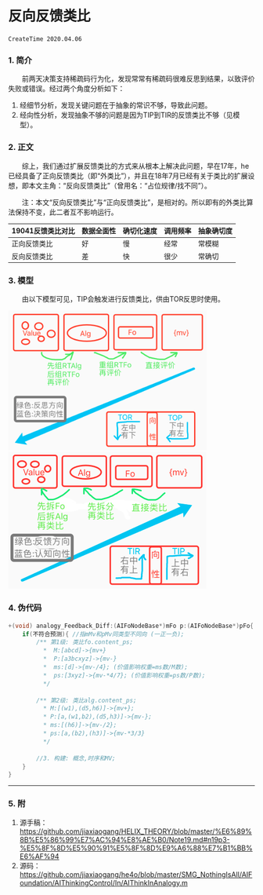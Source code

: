 # 反向反馈类比
`CreateTime 2020.04.06`

### 1. 简介
　　前两天决策支持稀疏码行为化，发现常常有稀疏码很难反思到结果，以致评价失败或错误。经过两个角度分析如下：
1. 经细节分析，发现关键问题在于抽象的常识不够，导致此问题。
2. 经向性分析，发现抽象不够的问题是因为TIP到TIR的反馈类比不够（见模型）。

### 2. 正文
　　综上，我们通过扩展反馈类比的方式来从根本上解决此问题，早在17年，he已经具备了正向反馈类比（即“外类比”），并且在18年7月已经有关于类比的扩展设想，即本文主角：“反向反馈类比”（曾用名：“占位规律/找不同”）。

　　注：本文“反向反馈类比”与“正向反馈类比”，是相对的。所以即有的外类比算法保持不变，此二者互不影响运行。

| 19041反馈类比对比 | 数据全面性 | 确切化速度 | 调用频率 | 抽象确切度 |
| --- | --- | --- | --- | --- |
| 正向反馈类比 | 好 | 慢 | 经常 | 常模糊 |
| 反向反馈类比 | 差 | 快 | 很少 | 常确切 |

### 3. 模型
　　由以下模型可见，TIP会触发进行反馈类比，供由TOR反思时使用。

![](../手写笔记/assets/242_决策与反思示图.png)
![](../手写笔记/assets/243_认知与反馈示图.png)

### 4. 伪代码

```c
+(void) analogy_Feedback_Diff:(AIFoNodeBase*)mFo p:(AIFoNodeBase*)pFo{
    if(不符合预测){ //指mMv和pMv同类型不同向 (一正一负);
        /** 第1级: 类比fo.content_ps;
          *  M:[abcd]->{mv+}
          *  P:[a3bcxyz]->{mv-}
          *  ms:[d]->{mv-/4}; (价值影响权重=ms数/M数);
          *  ps:[3xyz]->{mv-*4/7}; (价值影响权重=ps数/P数);
          */

        /** 第2级: 类比alg.content_ps;
          * M:[(w1),(d5,h6)]->{mv+};
          * P:[a,(w1,b2),(d5,h3)]->{mv-};
          * ms:[(h6)]->{mv-/2};
          * ps:[a,(b2),(h3)]->{mv-*3/3}
          */

        //3. 构建: 概念,时序和MV;
    }
}
```
***

### 5. 附

1. 源手稿：<https://github.com/jiaxiaogang/HELIX_THEORY/blob/master/%E6%89%8B%E5%86%99%E7%AC%94%E8%AE%B0/Note19.md#n19p3-%E5%8F%8D%E5%90%91%E5%8F%8D%E9%A6%88%E7%B1%BB%E6%AF%94>
2. 源码：<https://github.com/jiaxiaogang/he4o/blob/master/SMG_NothingIsAll/AIFoundation/AIThinkingControl/In/AIThinkInAnalogy.m>
